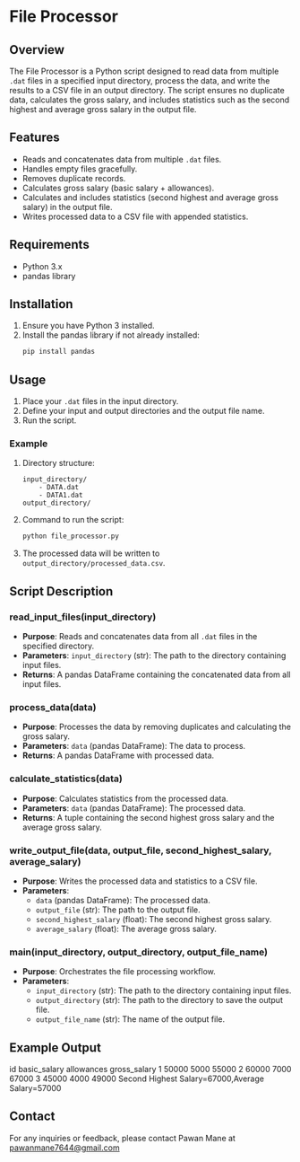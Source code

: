 # File Processor

## Overview
The File Processor is a Python script designed to read data from multiple `.dat` files in a specified input directory, process the data, and write the results to a CSV file in an output directory. The script ensures no duplicate data, calculates the gross salary, and includes statistics such as the second highest and average gross salary in the output file.

## Features
- Reads and concatenates data from multiple `.dat` files.
- Handles empty files gracefully.
- Removes duplicate records.
- Calculates gross salary (basic salary + allowances).
- Calculates and includes statistics (second highest and average gross salary) in the output file.
- Writes processed data to a CSV file with appended statistics.

## Requirements
- Python 3.x
- pandas library

## Installation
1. Ensure you have Python 3 installed.
2. Install the pandas library if not already installed:
    ```bash
    pip install pandas
    ```

## Usage
1. Place your `.dat` files in the input directory.
2. Define your input and output directories and the output file name.
3. Run the script.

### Example
1. Directory structure:
    ```
    input_directory/
        - DATA.dat
        - DATA1.dat
    output_directory/
    ```

2. Command to run the script:
    ```bash
    python file_processor.py
    ```

3. The processed data will be written to `output_directory/processed_data.csv`.

## Script Description

### read_input_files(input_directory)
- **Purpose**: Reads and concatenates data from all `.dat` files in the specified directory.
- **Parameters**: `input_directory` (str): The path to the directory containing input files.
- **Returns**: A pandas DataFrame containing the concatenated data from all input files.

### process_data(data)
- **Purpose**: Processes the data by removing duplicates and calculating the gross salary.
- **Parameters**: `data` (pandas DataFrame): The data to process.
- **Returns**: A pandas DataFrame with processed data.

### calculate_statistics(data)
- **Purpose**: Calculates statistics from the processed data.
- **Parameters**: `data` (pandas DataFrame): The processed data.
- **Returns**: A tuple containing the second highest gross salary and the average gross salary.

### write_output_file(data, output_file, second_highest_salary, average_salary)
- **Purpose**: Writes the processed data and statistics to a CSV file.
- **Parameters**:
  - `data` (pandas DataFrame): The processed data.
  - `output_file` (str): The path to the output file.
  - `second_highest_salary` (float): The second highest gross salary.
  - `average_salary` (float): The average gross salary.

### main(input_directory, output_directory, output_file_name)
- **Purpose**: Orchestrates the file processing workflow.
- **Parameters**:
  - `input_directory` (str): The path to the directory containing input files.
  - `output_directory` (str): The path to the directory to save the output file.
  - `output_file_name` (str): The name of the output file.

## Example Output
id basic_salary allowances gross_salary
1 50000 5000 55000
2 60000 7000 67000
3 45000 4000 49000
Second Highest Salary=67000,Average Salary=57000

## Contact
For any inquiries or feedback, please contact Pawan Mane at pawanmane7644@gmail.com